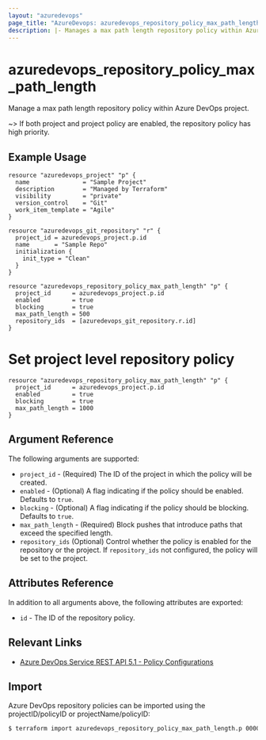 ```yaml
---
layout: "azuredevops"
page_title: "AzureDevops: azuredevops_repository_policy_max_path_length"
description: |- Manages a max path length repository policy within Azure DevOps project.
---
```


# azuredevops_repository_policy_max_path_length

Manage a max path length repository policy within Azure DevOps project.

~> If both project and project policy are enabled, the repository policy has high priority.

## Example Usage

```hcl
resource "azuredevops_project" "p" {
  name               = "Sample Project"
  description        = "Managed by Terraform"
  visibility         = "private"
  version_control    = "Git"
  work_item_template = "Agile"
}

resource "azuredevops_git_repository" "r" {
  project_id = azuredevops_project.p.id
  name       = "Sample Repo"
  initialization {
    init_type = "Clean"
  }
}

resource "azuredevops_repository_policy_max_path_length" "p" {
  project_id      = azuredevops_project.p.id
  enabled         = true
  blocking        = true
  max_path_length = 500
  repository_ids  = [azuredevops_git_repository.r.id]
}
```

# Set project level repository policy
```hcl
resource "azuredevops_repository_policy_max_path_length" "p" {
  project_id      = azuredevops_project.p.id
  enabled         = true
  blocking        = true
  max_path_length = 1000
}
```

## Argument Reference

The following arguments are supported:

- `project_id` - (Required) The ID of the project in which the policy will be created.
- `enabled` - (Optional) A flag indicating if the policy should be enabled. Defaults to `true`.
- `blocking` - (Optional) A flag indicating if the policy should be blocking. Defaults to `true`.
- `max_path_length` - (Required) Block pushes that introduce paths that exceed the specified length.
- `repository_ids` (Optional) Control whether the policy is enabled for the repository or the project. If `repository_ids` not configured, the policy will be set to the project.

## Attributes Reference

In addition to all arguments above, the following attributes are exported:

- `id` - The ID of the repository policy.

## Relevant Links

- [Azure DevOps Service REST API 5.1 - Policy Configurations](https://docs.microsoft.com/en-us/rest/api/azure/devops/policy/configurations/create?view=azure-devops-rest-5.1)

## Import

Azure DevOps repository policies can be imported using the projectID/policyID or projectName/policyID:

```sh
$ terraform import azuredevops_repository_policy_max_path_length.p 00000000-0000-0000-0000-000000000000/0
```
